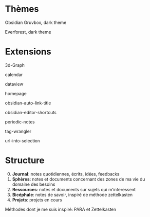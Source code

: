 # Thèmes

Obsidian Gruvbox, dark theme

Everforest, dark theme

# Extensions

3d-Graph

calendar

dataview

homepage

obsidian-auto-link-title

obsidian-editor-shortcuts

periodic-notes

tag-wrangler

url-into-selection

# Structure

0. **Journal**: notes quotidiennes, écrits, idées, feedbacks
1. **Sphères**: notes et documents concernant des zones de ma vie du domaine des besoins
2. **Ressources**: notes et documents sur sujets qui m'interessent
3. **Bicéphale**: notes de savoir, inspiré de méthode zettelkasten
5. **Projets**: projets en cours

Méthodes dont je me suis inspiré: PARA et Zettelkasten